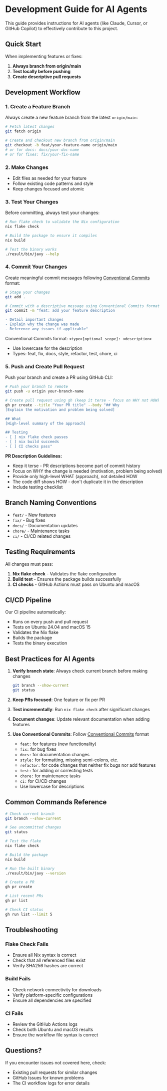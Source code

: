 # Development Guide for AI Agents

This guide provides instructions for AI agents (like Claude, Cursor, or GitHub Copilot) to effectively contribute to this project.

## Quick Start

When implementing features or fixes:

1. **Always branch from origin/main**
2. **Test locally before pushing**
3. **Create descriptive pull requests**

## Development Workflow

### 1. Create a Feature Branch

Always create a new feature branch from the latest `origin/main`:

```bash
# Fetch latest changes
git fetch origin

# Create and checkout new branch from origin/main
git checkout -b feat/your-feature-name origin/main
# or for docs: docs/your-doc-name
# or for fixes: fix/your-fix-name
```

### 2. Make Changes

- Edit files as needed for your feature
- Follow existing code patterns and style
- Keep changes focused and atomic

### 3. Test Your Changes

Before committing, always test your changes:

```bash
# Run flake check to validate the Nix configuration
nix flake check

# Build the package to ensure it compiles
nix build

# Test the binary works
./result/bin/javy --help
```

### 4. Commit Your Changes

Create meaningful commit messages following [Conventional Commits](https://www.conventionalcommits.org/en/v1.0.0/) format:

```bash
# Stage your changes
git add .

# Commit with a descriptive message using Conventional Commits format
git commit -m "feat: add your feature description

- Detail important changes
- Explain why the change was made
- Reference any issues if applicable"
```

Conventional Commits format: `<type>[optional scope]: <description>`
- Use lowercase for the description
- Types: feat, fix, docs, style, refactor, test, chore, ci

### 5. Push and Create Pull Request

Push your branch and create a PR using GitHub CLI:

```bash
# Push your branch to remote
git push -u origin your-branch-name

# Create pull request using gh (keep it terse - focus on WHY not HOW)
gh pr create --title "Your PR title" --body "## Why
[Explain the motivation and problem being solved]

## What
[High-level summary of the approach]

## Testing
- [ ] nix flake check passes
- [ ] nix build succeeds
- [ ] CI checks pass"
```

**PR Description Guidelines:**
- Keep it terse - PR descriptions become part of commit history
- Focus on WHY the change is needed (motivation, problem being solved)
- Provide only high-level WHAT (approach), not detailed HOW
- The code diff shows HOW - don't duplicate it in the description
- Include testing checklist

## Branch Naming Conventions

- `feat/` - New features
- `fix/` - Bug fixes
- `docs/` - Documentation updates
- `chore/` - Maintenance tasks
- `ci/` - CI/CD related changes

## Testing Requirements

All changes must pass:

1. **Nix flake check** - Validates the flake configuration
2. **Build test** - Ensures the package builds successfully
3. **CI checks** - GitHub Actions must pass on Ubuntu and macOS

## CI/CD Pipeline

Our CI pipeline automatically:

- Runs on every push and pull request
- Tests on Ubuntu 24.04 and macOS 15
- Validates the Nix flake
- Builds the package
- Tests the binary execution

## Best Practices for AI Agents

1. **Verify branch state**: Always check current branch before making changes
   ```bash
   git branch --show-current
   git status
   ```

2. **Keep PRs focused**: One feature or fix per PR

3. **Test incrementally**: Run `nix flake check` after significant changes

4. **Document changes**: Update relevant documentation when adding features

5. **Use Conventional Commits**: Follow [Conventional Commits](https://www.conventionalcommits.org/en/v1.0.0/) format
   - `feat:` for features (new functionality)
   - `fix:` for bug fixes
   - `docs:` for documentation changes
   - `style:` for formatting, missing semi-colons, etc.
   - `refactor:` for code changes that neither fix bugs nor add features
   - `test:` for adding or correcting tests
   - `chore:` for maintenance tasks
   - `ci:` for CI/CD changes
   - Use lowercase for descriptions

## Common Commands Reference

```bash
# Check current branch
git branch --show-current

# See uncommitted changes
git status

# Test the flake
nix flake check

# Build the package
nix build

# Run the built binary
./result/bin/javy --version

# Create a PR
gh pr create

# List recent PRs
gh pr list

# Check CI status
gh run list --limit 5
```

## Troubleshooting

### Flake Check Fails
- Ensure all Nix syntax is correct
- Check that all referenced files exist
- Verify SHA256 hashes are correct

### Build Fails
- Check network connectivity for downloads
- Verify platform-specific configurations
- Ensure all dependencies are specified

### CI Fails
- Review the GitHub Actions logs
- Check both Ubuntu and macOS results
- Ensure the workflow file syntax is correct

## Questions?

If you encounter issues not covered here, check:
- Existing pull requests for similar changes
- GitHub Issues for known problems
- The CI workflow logs for error details